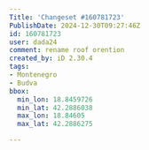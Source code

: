 ```yaml
---
Title: 'Changeset #160781723'
PublishDate: 2024-12-30T09:27:46Z
id: 160781723
user: dada24
comment: rename roof orention
created_by: iD 2.30.4
tags:
- Montenegro
- Budva
bbox:
  min_lon: 18.8459726
  min_lat: 42.2886038
  max_lon: 18.84605
  max_lat: 42.2886275

---
```

